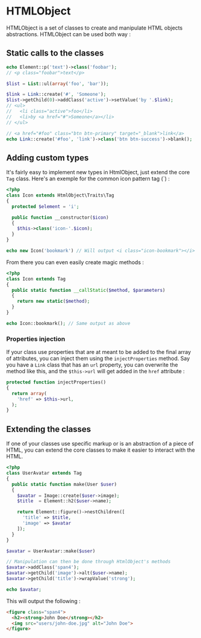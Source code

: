 HTMLObject
===========

HTMLObject is a set of classes to create and manipulate HTML objects abstractions. HTMLObject can be used both way :

## Static calls to the classes

```php
echo Element::p('text')->class('foobar');
// <p class="foobar">text</p>
```

```php
$list = List::ul(array('foo', 'bar'));

$link = Link::create('#', 'Someone');
$list->getChild(0)->addClass('active')->setValue('by '.$link);
// <ul>
//   <li class="active">foo</li>
//   <li>by <a href="#">Someone</a></li>
// </ul>
```

```php
// <a href="#foo" class="btn btn-primary" target="_blank">link</a>
echo Link::create('#foo', 'link')->class('btn btn-success')->blank();
```

## Adding custom types

It's fairly easy to implement new types in HtmlObject, just extend the core `Tag` class. Here's an exemple for the common icon pattern tag (`<i class="icon-myicon"></i>) :

```php
<?php
class Icon extends HtmlObject\Traits\Tag
{
  protected $element = 'i';

  public function __constructor($icon)
  {
    $this->class('icon-'.$icon);
  }
}

echo new Icon('bookmark') // Will output <i class="icon-bookmark"></i>
```

From there you can even easily create magic methods :

```php
<?php
class Icon extends Tag
{
  public static function __callStatic($method, $parameters)
  {
    return new static($method);
  }
}

echo Icon::bookmark(); // Same output as above
```

### Properties injection

If your class use properties that are at meant to be added to the final array of attributes, you can inject them using the `injectProperties` method. Say you have a `Link` class that has an `url` property, you can overwrite the method like this, and the `$this->url` will get added in the `href` attribute :

```php
protected function injectProperties()
{
  return array(
    'href' => $this->url,
  );
}
```

## Extending the classes

If one of your classes use specific markup or is an abstraction of a piece of HTML, you can extend the core classes to make it easier to interact with the HTML.

```php
<?php
class UserAvatar extends Tag
{
  public static function make(User $user)
  {
    $avatar = Image::create($user->image);
    $title  = Element::h2($user->name);

    return Element::figure()->nestChildren([
      'title' => $title,
      'image' => $avatar
    ]);
  }
}

$avatar = UserAvatar::make($user)

// Manipulation can then be done through HtmlObject's methods
$avatar->addClass('span4');
$avatar->getChild('image')->alt($user->name);
$avatar->getChild('title')->wrapValue('strong');

echo $avatar;
```

This will output the following :

```html
<figure class="span4">
  <h2><strong>John Doe</strong></h2>
  <img src="users/john-doe.jpg" alt="John Doe">
</figure>
```